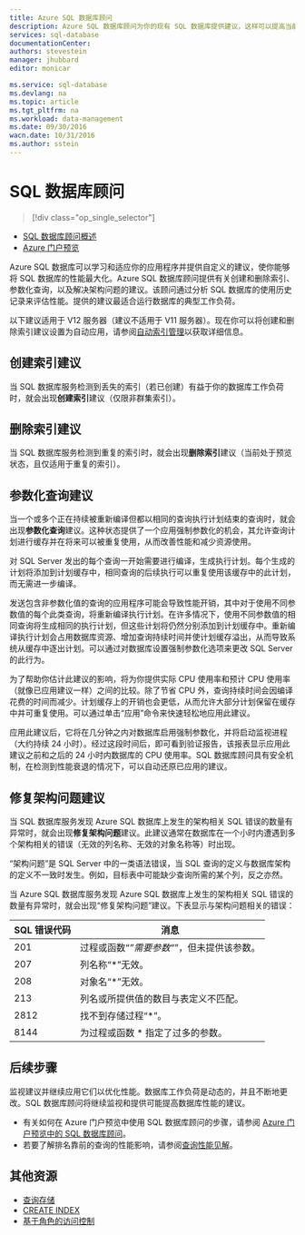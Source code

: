 ```yaml
---
title: Azure SQL 数据库顾问
description: Azure SQL 数据库顾问为你的现有 SQL 数据库提供建议，这样可以提高当前的查询性能。
services: sql-database
documentationCenter: 
authors: stevestein
manager: jhubbard
editor: monicar

ms.service: sql-database
ms.devlang: na
ms.topic: article
ms.tgt_pltfrm: na
ms.workload: data-management
ms.date: 09/30/2016
wacn.date: 10/31/2016
ms.author: sstein
---
```


# SQL 数据库顾问

> [!div class="op_single_selector"]
- [SQL 数据库顾问概述](./sql-database-advisor.md)
- [Azure 门户预览](./sql-database-advisor-portal.md)

Azure SQL 数据库可以学习和适应你的应用程序并提供自定义的建议，使你能够将 SQL 数据库的性能最大化。Azure SQL 数据库顾问提供有关创建和删除索引、参数化查询，以及解决架构问题的建议。该顾问通过分析 SQL 数据库的使用历史记录来评估性能。提供的建议最适合运行数据库的典型工作负荷。

以下建议适用于 V12 服务器（建议不适用于 V11 服务器）。现在你可以将创建和删除索引建议设置为自动应用，请参阅[自动索引管理](./sql-database-advisor-portal.md#enable-automatic-index-management)以获取详细信息。

## 创建索引建议 

当 SQL 数据库服务检测到丢失的索引（若已创建）有益于你的数据库工作负荷时，就会出现**创建索引**建议（仅限非群集索引）。

## 删除索引建议

当 SQL 数据库服务检测到重复的索引时，就会出现**删除索引**建议（当前处于预览状态，且仅适用于重复的索引）。

## 参数化查询建议

当一个或多个正在持续被重新编译但都以相同的查询执行计划结束的查询时，就会出现**参数化查询**建议。这种状态提供了一个应用强制参数化的机会，其允许查询计划进行缓存并在将来可以被重复使用，从而改善性能和减少资源使用。

对 SQL Server 发出的每个查询一开始需要进行编译，生成执行计划。每个生成的计划将添加到计划缓存中，相同查询的后续执行可以重复使用该缓存中的此计划，而无需进一步编译。

发送包含非参数化值的查询的应用程序可能会导致性能开销，其中对于使用不同参数值的每个此类查询，将重新编译执行计划。在许多情况下，使用不同参数值的相同查询将生成相同的执行计划，但这些计划将仍然分别添加到计划缓存中。重新编译执行计划会占用数据库资源、增加查询持续时间并使计划缓存溢出，从而导致系统从缓存中逐出计划。可以通过对数据库设置强制参数化选项来更改 SQL Server 的此行为。

为了帮助你估计此建议的影响，将为你提供实际 CPU 使用率和预计 CPU 使用率（就像已应用建议一样）之间的比较。除了节省 CPU 外，查询持续时间会因编译花费的时间而减少。计划缓存上的开销也会更低，从而允许大部分计划保留在缓存中并可重复使用。可以通过单击“应用”命令来快速轻松地应用此建议。

应用此建议后，它将在几分钟之内对数据库启用强制参数化，并将启动监视进程（大约持续 24 小时）。经过这段时间后，即可看到验证报告，该报表显示应用此建议之前和之后的 24 小时内数据库的 CPU 使用率。SQL 数据库顾问具有安全机制，在检测到性能衰退的情况下，可以自动还原已应用的建议。

## 修复架构问题建议

当 SQL 数据库服务发现 Azure SQL 数据库上发生的架构相关 SQL 错误的数量有异常时，就会出现**修复架构问题**建议。此建议通常在数据库在一个小时内遭遇到多个架构相关的错误（无效的列名称、无效的对象名称等）时出现。

“架构问题”是 SQL Server 中的一类语法错误，当 SQL 查询的定义与数据库架构的定义不一致时发生。例如，目标表中可能缺少查询所需的某个列，反之亦然。

当 Azure SQL 数据库服务发现 Azure SQL 数据库上发生的架构相关 SQL 错误的数量有异常时，就会出现“修复架构问题”建议。下表显示与架构问题相关的错误：

|SQL 错误代码|消息|
|--------------|-------|
|201|过程或函数“*”需要参数“*”，但未提供该参数。|
|207|列名称“*”无效。|
|208|对象名“*”无效。 |
|213|列名或所提供值的数目与表定义不匹配。 |
|2812|找不到存储过程“*”。 |
|8144|为过程或函数 * 指定了过多的参数。 |

## 后续步骤

监视建议并继续应用它们以优化性能。数据库工作负荷是动态的，并且不断地更改。SQL 数据库顾问将继续监视和提供可能提高数据库性能的建议。

 - 有关如何在 Azure 门户预览中使用 SQL 数据库顾问的步骤，请参阅 [Azure 门户预览中的 SQL 数据库顾问](./sql-database-advisor-portal.md)。
 - 若要了解排名靠前的查询的性能影响，请参阅[查询性能见解](./sql-database-query-performance.md)。

## 其他资源

- [查询存储](https://msdn.microsoft.com/zh-cn/library/dn817826.aspx)
- [CREATE INDEX](https://msdn.microsoft.com/zh-cn/library/ms188783.aspx)
- [基于角色的访问控制](../active-directory/role-based-access-control-configure.md)

<!---HONumber=Mooncake_1024_2016-->